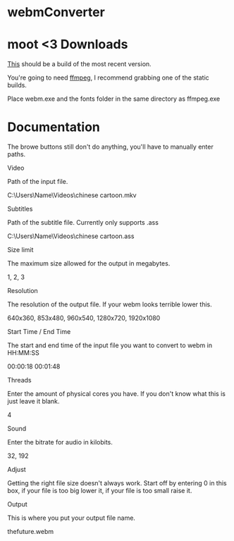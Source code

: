 webmConverter
=========
moot <3
Downloads
=========
[This](https://github.com/Wsheerio/webmConverter/raw/master/Executable/webmConverter.zip) should be a build of the most recent version.

You're going to need [ffmpeg](http://ffmpeg.zeranoe.com/builds/), I recommend grabbing one of the static builds.

Place webm.exe and the fonts folder in the same directory as ffmpeg.exe

Documentation
=========
The browe buttons still don't do anything, you'll have to manually enter paths.

Video

Path of the input file.

C:\Users\Name\Videos\chinese cartoon.mkv

Subtitles

Path of the subtitle file. Currently only supports .ass

C:\Users\Name\Videos\chinese cartoon.ass

Size limit

The maximum size allowed for the output in megabytes.

1, 2, 3

Resolution

The resolution of the output file. If your webm looks terrible lower this.

640x360, 853x480, 960x540, 1280x720, 1920x1080

Start Time / End Time

The start and end time of the input file you want to convert to webm in HH:MM:SS

00:00:18 00:01:48

Threads

Enter the amount of physical cores you have. If you don't know what this is just leave it blank.

4

Sound

Enter the bitrate for audio in kilobits.

32, 192

Adjust

Getting the right file size doesn't always work. Start off by entering 0 in this box, if your file is too big lower it, if your file is too small raise it.

Output

This is where you put your output file name.

thefuture.webm
